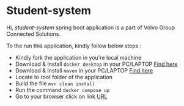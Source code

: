 # Student-system
 
Hi, *student-system* spring boot application is a part of Volvo Group Connected Solutions.

To the run this application, kindly follow below steps :

* Kindly fork the application in you're local machine
* Download & Install `docker desktop` in your PC/LAPTOP [Find here](https://www.docker.com/products/docker-desktop/) 
* Download & Install `maven` in your PC/LAPTOP [Find here](https://maven.apache.org/install.html) 
* Locate to root folder of the application
* Build the file `mvn clean install`
* Run the command  `docker compose up`
* Go to your browser click on link [URL](http://localhost:8080/swagger-ui/index.html/)


